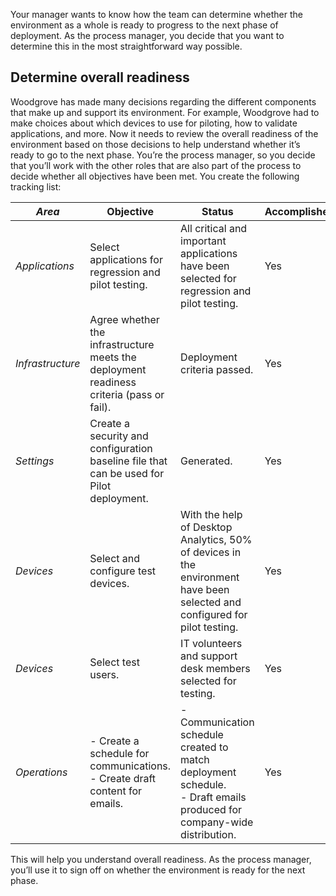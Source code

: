 
Your manager wants to know how the team can determine whether the environment as a whole is ready to progress to the next phase of deployment. As the process manager, you decide that you want to determine this in the most straightforward way possible. 

## Determine overall readiness

Woodgrove has made many decisions regarding the different components that make up and support its environment. For example, Woodgrove had to make choices about which devices to use for piloting, how to validate applications, and more. Now it needs to review the overall readiness of the environment based on those decisions to help understand whether it’s ready to go to the next phase. You’re the process manager, so you decide that you’ll work with the other roles that are also part of the process to decide whether all objectives have been met.  You create the following tracking list:

|*Area*  |Objective  |Status  |Accomplished  |
|---------|---------|---------|---------|
|*Applications*|Select applications for regression and pilot testing.|All critical and important applications have been selected for regression and pilot testing.|Yes|
|*Infrastructure*|Agree whether the infrastructure meets the deployment readiness criteria (pass or fail).|Deployment criteria passed.|Yes|
|*Settings*|Create a security and configuration baseline file that can be used for Pilot deployment.|Generated.|Yes|
|*Devices*|Select and configure test devices.|With the help of Desktop Analytics, 50% of devices in the environment have been selected and configured for pilot testing.|Yes|
|*Devices*|Select test users.|IT volunteers and support desk members selected for testing.|Yes|
|*Operations*|- Create a schedule for communications.<br/>- Create draft content for emails.|- Communication schedule created to match deployment schedule.<br/>- Draft emails produced for company-wide distribution.|Yes|

This will help you understand overall readiness. As the process manager, you’ll use it to sign off on whether the environment is ready for the next phase.